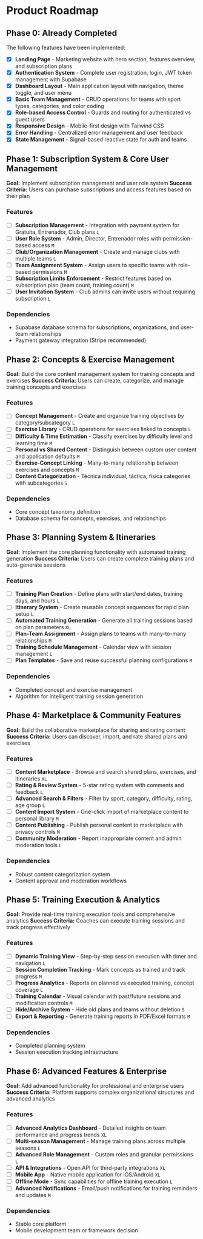 # Product Roadmap

## Phase 0: Already Completed

The following features have been implemented:

- [x] **Landing Page** - Marketing website with hero section, features overview, and subscription plans
- [x] **Authentication System** - Complete user registration, login, JWT token management with Supabase
- [x] **Dashboard Layout** - Main application layout with navigation, theme toggle, and user menu
- [x] **Basic Team Management** - CRUD operations for teams with sport types, categories, and color coding
- [x] **Role-based Access Control** - Guards and routing for authenticated vs guest users
- [x] **Responsive Design** - Mobile-first design with Tailwind CSS
- [x] **Error Handling** - Centralized error management and user feedback
- [x] **State Management** - Signal-based reactive state for auth and teams

## Phase 1: Subscription System & Core User Management

**Goal:** Implement subscription management and user role system
**Success Criteria:** Users can purchase subscriptions and access features based on their plan

### Features

- [ ] **Subscription Management** - Integration with payment system for Gratuita, Entrenador, Club plans `L`
- [ ] **User Role System** - Admin, Director, Entrenador roles with permission-based access `M`
- [ ] **Club/Organization Management** - Create and manage clubs with multiple teams `L`
- [ ] **Team Assignment System** - Assign users to specific teams with role-based permissions `M`
- [ ] **Subscription Limits Enforcement** - Restrict features based on subscription plan (team count, training count) `M`
- [ ] **User Invitation System** - Club admins can invite users without requiring subscription `L`

### Dependencies

- Supabase database schema for subscriptions, organizations, and user-team relationships
- Payment gateway integration (Stripe recommended)

## Phase 2: Concepts & Exercise Management

**Goal:** Build the core content management system for training concepts and exercises
**Success Criteria:** Users can create, categorize, and manage training concepts and exercises

### Features

- [ ] **Concept Management** - Create and organize training objectives by category/subcategory `L`
- [ ] **Exercise Library** - CRUD operations for exercises linked to concepts `L`
- [ ] **Difficulty & Time Estimation** - Classify exercises by difficulty level and learning time `M`
- [ ] **Personal vs Shared Content** - Distinguish between custom user content and application defaults `M`
- [ ] **Exercise-Concept Linking** - Many-to-many relationship between exercises and concepts `M`
- [ ] **Content Categorization** - Técnica individual, táctica, física categories with subcategories `S`

### Dependencies

- Core concept taxonomy definition
- Database schema for concepts, exercises, and relationships

## Phase 3: Planning System & Itineraries

**Goal:** Implement the core planning functionality with automated training generation
**Success Criteria:** Users can create complete training plans and auto-generate sessions

### Features

- [ ] **Training Plan Creation** - Define plans with start/end dates, training days, and hours `L`
- [ ] **Itinerary System** - Create reusable concept sequences for rapid plan setup `L`
- [ ] **Automated Training Generation** - Generate all training sessions based on plan parameters `XL`
- [ ] **Plan-Team Assignment** - Assign plans to teams with many-to-many relationships `M`
- [ ] **Training Schedule Management** - Calendar view with session management `L`
- [ ] **Plan Templates** - Save and reuse successful planning configurations `M`

### Dependencies

- Completed concept and exercise management
- Algorithm for intelligent training session generation

## Phase 4: Marketplace & Community Features

**Goal:** Build the collaborative marketplace for sharing and rating content
**Success Criteria:** Users can discover, import, and rate shared plans and exercises

### Features

- [ ] **Content Marketplace** - Browse and search shared plans, exercises, and itineraries `XL`
- [ ] **Rating & Review System** - 5-star rating system with comments and feedback `L`
- [ ] **Advanced Search & Filters** - Filter by sport, category, difficulty, rating, age group `L`
- [ ] **Content Import System** - One-click import of marketplace content to personal library `M`
- [ ] **Content Publishing** - Publish personal content to marketplace with privacy controls `M`
- [ ] **Community Moderation** - Report inappropriate content and admin moderation tools `L`

### Dependencies

- Robust content categorization system
- Content approval and moderation workflows

## Phase 5: Training Execution & Analytics

**Goal:** Provide real-time training execution tools and comprehensive analytics
**Success Criteria:** Coaches can execute training sessions and track progress effectively

### Features

- [ ] **Dynamic Training View** - Step-by-step session execution with timer and navigation `L`
- [ ] **Session Completion Tracking** - Mark concepts as trained and track progress `M`
- [ ] **Progress Analytics** - Reports on planned vs executed training, concept coverage `L`
- [ ] **Training Calendar** - Visual calendar with past/future sessions and modification controls `M`
- [ ] **Hide/Archive System** - Hide old plans and teams without deletion `S`
- [ ] **Export & Reporting** - Generate training reports in PDF/Excel formats `M`

### Dependencies

- Completed planning system
- Session execution tracking infrastructure

## Phase 6: Advanced Features & Enterprise

**Goal:** Add advanced functionality for professional and enterprise users
**Success Criteria:** Platform supports complex organizational structures and advanced analytics

### Features

- [ ] **Advanced Analytics Dashboard** - Detailed insights on team performance and progress trends `XL`
- [ ] **Multi-season Management** - Manage training plans across multiple seasons `L`
- [ ] **Advanced Role Management** - Custom roles and granular permissions `L`
- [ ] **API & Integrations** - Open API for third-party integrations `XL`
- [ ] **Mobile App** - Native mobile application for iOS/Android `XL`
- [ ] **Offline Mode** - Sync capabilities for offline training execution `L`
- [ ] **Advanced Notifications** - Email/push notifications for training reminders and updates `M`

### Dependencies

- Stable core platform
- Mobile development team or framework decision